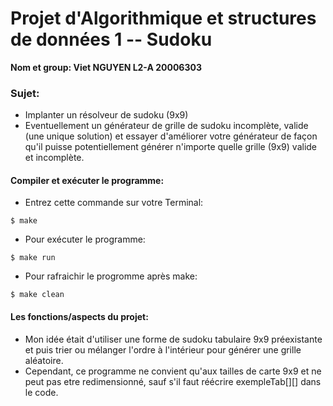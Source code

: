 

# Projet d'Algorithmique et structures de données 1 -- Sudoku 

**Nom et group: Viet NGUYEN L2-A 20006303**

### Sujet:
- Implanter un résolveur de sudoku (9x9)  
- Eventuellement un générateur de grille de sudoku incomplète, 
valide (une unique solution) et essayer d'améliorer votre générateur de façon qu'il puisse 
potentiellement générer n'importe quelle grille (9x9) valide et incomplète. 


#### Compiler et exécuter le programme:

- Entrez cette commande sur votre Terminal:
```
$ make
```

- Pour exécuter le programme:
```
$ make run
```

- Pour rafraichir le progromme après make:
```
$ make clean
```


#### Les fonctions/aspects du projet:
- Mon idée était d'utiliser une forme de sudoku tabulaire 9x9 préexistante et puis trier ou mélanger l'ordre à l'intérieur pour générer une grille aléatoire.
- Cependant, ce programme ne convient qu'aux tailles de carte 9x9 et ne peut pas etre redimensionné, sauf s'il faut réécrire exempleTab[][] dans le code.

